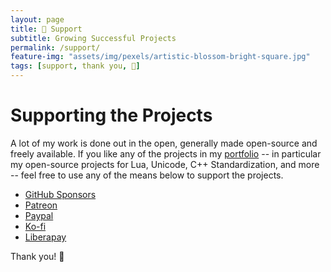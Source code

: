 ```yaml
---
layout: page
title: 💚 Support
subtitle: Growing Successful Projects
permalink: /support/
feature-img: "assets/img/pexels/artistic-blossom-bright-square.jpg"
tags: [support, thank you, 💚]
---
```


# Supporting the Projects

A lot of my work is done out in the open, generally made open-source and freely available. If you like any of the projects in my [portfolio](/portfolio) -- in particular my open-source projects for Lua, Unicode, C++ Standardization, and more -- feel free to use any of the means below to support the projects.

- [GitHub Sponsors](https://github.com/users/ThePhD/sponsorship)
- [Patreon](https://www.patreon.com/thephd)
- [Paypal](https://www.paypal.me/LMeneide)
- [Ko-fi](https://ko-fi.com/thephd)
- [Liberapay](https://liberapay.com/ThePhD)

Thank you! 💚
